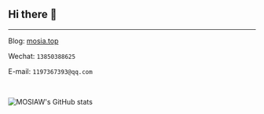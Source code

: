 
## Hi there 👋
<hr>

Blog:  [mosia.top](https://mosia.top)  

Wechat: `13850388625`

E-mail: `1197367393@qq.com`



<br>

<!-- ![MOSIAW's Most used languages](https://github-readme-stats.vercel.app/api/top-langs/?username=MOSIAW&layout=compact&hide_border=true&langs_count=10)  -->
 
![MOSIAW's GitHub stats](https://github-readme-stats.vercel.app/api?username=MOSIAW&count_private=true)

